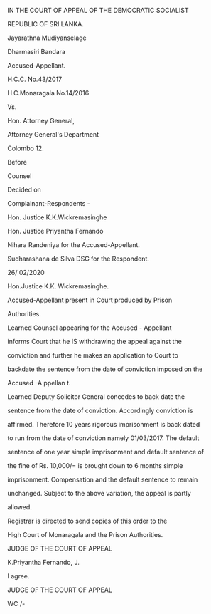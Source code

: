 IN THE COURT OF APPEAL OF THE DEMOCRATIC SOCIALIST

REPUBLIC OF SRI LANKA.

Jayarathna Mudiyanselage

Dharmasiri Bandara

Accused-Appellant.

H.C.C. No.43/2017

H.C.Monaragala No.14/2016

Vs.

Hon. Attorney General,

Attorney General's Department

Colombo 12.

Before

Counsel

Decided on

Complainant-Respondents -

Hon. Justice K.K.Wickremasinghe

Hon. Justice Priyantha Fernando

Nihara Randeniya for the Accused-Appellant.

Sudharashana de Silva DSG for the Respondent.

26/ 02/2020

Hon.Justice K.K. Wickremasinghe.

Accused-Appellant present in Court produced by Prison

Authorities.

Learned Counsel appearing for the Accused - Appellant

informs Court that he IS withdrawing the appeal against the

conviction and further he makes an application to Court to

backdate the sentence from the date of conviction imposed on the

Accused -A ppellan t.

Learned Deputy Solicitor General concedes to back date the

sentence from the date of conviction. Accordingly conviction is

affirmed. Therefore 10 years rigorous imprisonment is back dated

to run from the date of conviction namely 01/03/2017. The default

sentence of one year simple imprisonment and default sentence of

the fine of Rs. 10,000/= is brought down to 6 months simple

imprisonment. Compensation and the default sentence to remain

unchanged. Subject to the above variation, the appeal is partly

allowed.

Registrar is directed to send copies of this order to the

High Court of Monaragala and the Prison Authorities.

JUDGE OF THE COURT OF APPEAL

K.Priyantha Fernando, J.

I agree.

JUDGE OF THE COURT OF APPEAL

WC /-